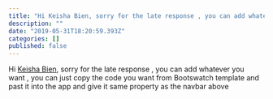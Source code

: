```yaml
---
title: "Hi Keisha Bien, sorry for the late response , you can add whatever you want , you can just copy the…"
description: ""
date: "2019-05-31T18:20:59.393Z"
categories: []
published: false
---
```


Hi [Keisha Bien](https://medium.com/u/e4a037b699d2), sorry for the late response , you can add whatever you want , you can just copy the code you want from Bootswatch template and past it into the app and give it same property as the navbar above